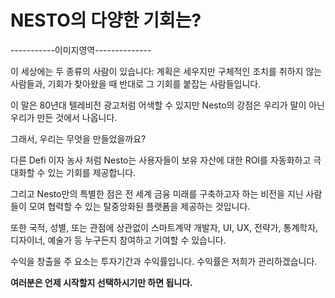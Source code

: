 # NESTO의 다양한 기회는?

\-----------이미지영역--------------

이 세상에는 두 종류의 사람이 있습니다: 계획은 세우지만 구체적인 조치를 취하지 않는 사람들과, 기회가 찾아왔을 때 반대로 그 기회를 붙잡는 사람들입니다.

이 말은 80년대 텔레비전 광고처럼 어색할 수 있지만 Nesto의 강점은 우리가 말이 아닌 우리가 만든 것에서 나옵니다.

그래서, 우리는 무엇을 만들었을까요?

다른 Defi 이자 농사 처럼 Nesto는 사용자들이 보유 자산에 대한 ROI를 자동화하고 극대화할 수 있는 기회를 제공합니다.

그리고 Nesto만의 특별한 점은 전 세계 금융 미래를 구축하고자 하는 비전을 지닌 사람들이 모여 협력할 수 있는 탈중앙화된 플랫폼을 제공하는 것입니다.

또한 국적, 성별, 또는 관점에 상관없이 스마트계약 개발자, UI, UX, 전략가, 통계학자, 디자이너, 예술가 등 누구든지 참여하고 기여할 수 있습니다.

수익을 창출을 주 요소는 투자기간과  수익률입니다. 수익률은 저희가 관리하겠습니다.

**여러분은 언제 시작할지 선택하시기만 하면 됩니다.**



